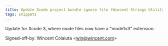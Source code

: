 ```yaml
---
title: Update Xcode project bundle ignore file (Wincent Strings Utility, 9613227)
tags: snippets
---
```


Update for Xcode 3, where mode files now have a "mode1v3" extension.

Signed-off-by: Wincent Colaiuta &lt;win@wincent.com&gt;
